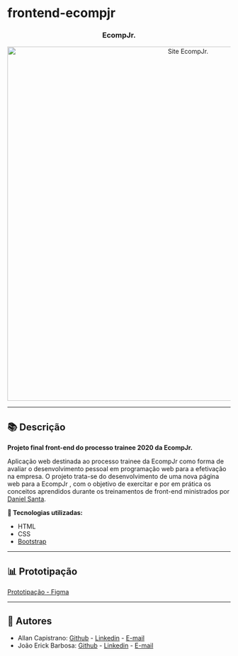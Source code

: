# frontend-ecompjr

<h3 align="center">EcompJr.</h3>
<p align="center">
  <img src="https://i.imgur.com/7L676Sl.png" alt="Site EcompJr." width="800px">
</p>

------------

## 📚 Descrição ##
**Projeto final front-end do processo trainee 2020 da EcompJr.**

Aplicação web destinada ao processo trainee da EcompJr como forma de avaliar o desenvolvimento pessoal em programação web para a efetivação na empresa.
O projeto trata-se do desenvolvimento de uma nova página web para a EcompJr , com o objetivo de exercitar e por em prática os conceitos aprendidos durante os treinamentos de front-end ministrados por [Daniel Santa](https://github.com/DanielSRS).

**🔗 Tecnologias utilizadas:**
- HTML
- CSS
- [Bootstrap](https://getbootstrap.com/)

------------

## 📊 Prototipação ##
[Prototipação - Figma](https://www.figma.com/file/4LLJrfLZiRl2BKpNDqZe0n/Site-EcompJr?node-id=0%3A1)

------------

## 📌 Autores ##
- Allan Capistrano: [Github](https://github.com/AllanCapistrano) - [Linkedin](https://www.linkedin.com/in/allancapistrano/) - [E-mail](https://mail.google.com/mail/u/0/?view=cm&fs=1&tf=1&source=mailto&to=asantos@ecomp.uefs.br)
- João Erick Barbosa: [Github](https://github.com/JoaoErick) - [Linkedin](https://www.linkedin.com/in/joão-erick-barbosa-9050801b0/) - [E-mail](https://mail.google.com/mail/u/0/?view=cm&fs=1&tf=1&source=mailto&to=jsilva@ecomp.uefs.br)
